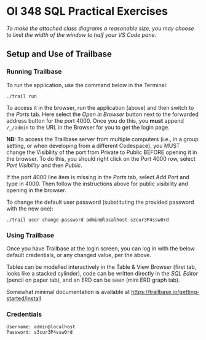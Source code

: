 # OI 348 SQL Practical Exercises

_To make the attached class diagrams a reasonable size, you may choose to limit the width of the window to half your VS Code pane._

## Setup and Use of Trailbase

### Running Trailbase

To run the application, use the command below in the Terminal:

`./trail run`

To access it in the browser, run the application (above) and then switch to the _Ports_ tab. Here select the _Open in Browser_ button next to the forwarded address button for the port 4000. Once you do this, you **must** append `/_/admin` to the URL in the Browser for you to get the login page.

**NB:** To access the Trailbase server from multiple computers (i.e., in a group setting, or when developing from a different Codespace), you MUST change the Visibility of the port from Private to Public BEFORE opening it in the browser. To do this, you should right click on the Port 4000 row, select _Port Visibility_ and then _Public_.

If the port 4000 line item is missing in the _Ports_ tab, select _Add Port_ and type in 4000. Then follow the instructions above for public visibility and opening in the browser.

To change the default user password (substituting the provided password with the new one):

`./trail user change-password admin@localhost s3cur3P4ssw0rd`

### Using Trailbase

Once you have Trailbase at the login screen, you can log in with the below default credentials, or any changed value, per the above.

Tables can be modelled interactively in the Table & View Browser (first tab, looks like a stacked cylinder), code can be written directly in the _SQL Editor_ (pencil on paper tab), and an ERD can be seen (mini ERD graph tab).

Somewhat minimal documentation is available at https://trailbase.io/getting-started/install


### Credentials
```
Username: admin@localhost
Password: s3cur3P4ssw0rd
```